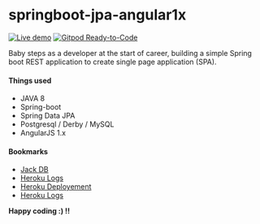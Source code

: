 # springboot-jpa-angular1x

[![Live demo](https://img.shields.io/badge/Heroku-Live%20demo-violet?style=flat-square&logo=heroku&logoColor=violet)](https://springbootangular.herokuapp.com) [![Gitpod Ready-to-Code](https://img.shields.io/badge/Gitpod-Ready--to--Code-blue?logo=gitpod&style=flat-square)](https://gitpod.io/#https://github.com/tamdilip/coursemock) 

Baby steps as a developer at the start of career, building a simple Spring boot REST application to create single page application (SPA).

#### Things used
* JAVA 8
* Spring-boot
* Spring Data JPA
* Postgresql / Derby / MySQL
* AngularJS 1.x

#### Bookmarks
* [Jack DB](https://app.jackdb.com/editor/EQDZGQfHi0wYZ6pGVQBCkYB1/#)
* [Heroku Logs](https://dashboard.heroku.com/apps/springbootangular/logs)
* [Heroku Deployement](https://exampledriven.wordpress.com/2016/11/04/spring-boot-heroku-example/)
* [Heroku Logs](https://dashboard.heroku.com/apps/springbootangular/logs)

**Happy coding :) !!**
